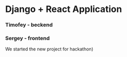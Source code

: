 # Django + React Application
### Timofey - beckend
### Sergey - frontend
We started the new project for hackathon)

